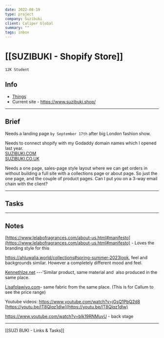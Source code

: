 ```yaml
---
date: 2022-08-19
type: project
company: Suzibuki
client: Caliper Global
summary: ""
tags: inbox
---
```


# [[SUZIBUKI - Shopify Store]]
`12K Student`

## Info
- [Things](things:///show?id=LLwDzdTNurDxajMTsELNf4)
- Current site - https://www.suzibuki.shop/

---

## Brief

Needs a landing page `by September 17th` after big London fashion show. 

Needs  to connect shopify with my Godaddy domain names which I opened last year.  
[SUZIBUKI.COM](http://SUZIBUKI.COM)  
[SUZIBUKI.CO.UK](http://SUZIBUKI.CO.UK)

Needs a one page, sales-page style layout where we can get orders in without building a full site with a collections page or about page. So just the one page, and the couple of product pages. Can I put you on a 3-way email chain with the client?

---

## Tasks


---

## Notes

[https://www.lelabofragrances.com/about-us.html#manifesto](https://www.lelabofragrances.com/about-us.html#manifesto) - Loves the branding style for this

https://ahluwalia.world/collections#spring-summer-2023look, feel and backgrounds similar. However a completely different mood and feel.  
  
[KennethIze.net](http://kennethIze.net)  ---'Similar product, same material and  also produced in the same place.  
  
[Lisafolawiyo.com](http://Lisafolawiyo.com)- same fabric from the same place. (This is for Callum to see the price range)


Youtube videos:
https://www.youtube.com/watch?v=jGsQ1PbQ2d8 
[https://youtu.be/lT8Qlqz1dlw](https://youtu.be/lT8Qlqz1dlw) 

https://www.youtube.com/watch?v=blk19RNMuvU - back stage

---
[[SUZI BUKI - Links & Tasks]]